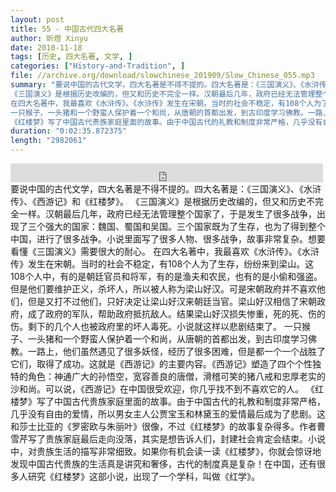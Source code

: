 ```yaml
---
layout: post
title: 55 - 中国古代四大名著
author: 昕煜 Xinyu
date: 2010-11-18
tags: [历史, 四大名著, 文学, ]
categories: ["History-and-Tradition", ]
file: //archive.org/download/slowchinese_201909/Slow_Chinese_055.mp3
summary: "要说中国的古代文学，四大名著是不得不提的。四大名著是：《三国演义》、《水浒传》、《西游记》和《红楼梦》。
《三国演义》是根据历史改编的，但又和历史不完全一样。汉朝最后几年，政府已经无法管理整个国家了，于是发生了很多战争，出现了三个强大的国家：魏国、蜀国和吴国。三个国家既为了生存，也为了得到整个中国，进行了很多战争。小说里面写了很多人物、很多战争，故事非常复杂。想要看懂《三国演义》需要很大的耐心。
在四大名著中，我最喜欢《水浒传》。《水浒传》发生在宋朝。当时的社会不稳定，有108个人为了生存，纷纷来到梁山。这108个人中，有的是朝廷官员和将军，有的是渔夫和农民，也有的是小偷和强盗。但是他们要维护正义，杀坏人，所以被人称为梁山好汉。可是宋朝政府并不喜欢他们，但是又打不过他们，只好决定让梁山好汉来朝廷当官。梁山好汉相信了宋朝政府，成了政府的军队，帮助政府抵抗敌人。结果梁山好汉损失惨重，死的死、伤的伤。剩下的几个人也被政府里的坏人毒死。小说就这样以悲剧结束了。
一只猴子、一头猪和一个野蛮人保护着一个和尚，从唐朝的首都出发，到古印度学习佛教。一路上，他们虽然遇见了很多妖怪，经历了很多困难，但是都一个一个战胜了它们，取得了成功。这就是《西游记》的主要内容。《西游记》塑造了四个个性独特的角色：神通广大的孙悟空，宽容善良的唐僧，滑稽可笑的猪八戒和忠厚老实的沙和尚。可以说，《西游记》在中国很受欢迎，你几乎找不到不喜欢它的人。
《红楼梦》写了中国古代贵族家庭里面的故事。由于中国古代的礼教和制度非常严格，几乎没有自由的爱情，所以男女主人公贾宝玉和林黛玉的爱情最后成为了悲剧。这和莎士比亚的《罗密欧与朱丽叶》很像，不过《红楼梦》的故事复杂得多。作者曹雪芹写了贵族家庭最后走向没落，其实是想告诉人们，封建社会肯定会结束。小说中，对贵族生活的描写非常细致。如果你有机会读一读《红楼梦》，你就会惊讶地发现中国古代贵族的生活真是讲究和奢侈，古代的制度真是复杂！在中国，还有很多人研究《红楼梦》这部小说，出现了一个学科，叫做《红学》。"
duration: "0:02:35.872375"
length: "2982061"
---
```


<iframe src="https://archive.org/embed/slowchinese_201909/Slow_Chinese_055.mp3" width="500" height="30" frameborder="0" webkitallowfullscreen="true" mozallowfullscreen="true" allowfullscreen></iframe>
要说中国的古代文学，四大名著是不得不提的。四大名著是：《三国演义》、《水浒传》、《西游记》和《红楼梦》。
《三国演义》是根据历史改编的，但又和历史不完全一样。汉朝最后几年，政府已经无法管理整个国家了，于是发生了很多战争，出现了三个强大的国家：魏国、蜀国和吴国。三个国家既为了生存，也为了得到整个中国，进行了很多战争。小说里面写了很多人物、很多战争，故事非常复杂。想要看懂《三国演义》需要很大的耐心。
在四大名著中，我最喜欢《水浒传》。《水浒传》发生在宋朝。当时的社会不稳定，有108个人为了生存，纷纷来到梁山。这108个人中，有的是朝廷官员和将军，有的是渔夫和农民，也有的是小偷和强盗。但是他们要维护正义，杀坏人，所以被人称为梁山好汉。可是宋朝政府并不喜欢他们，但是又打不过他们，只好决定让梁山好汉来朝廷当官。梁山好汉相信了宋朝政府，成了政府的军队，帮助政府抵抗敌人。结果梁山好汉损失惨重，死的死、伤的伤。剩下的几个人也被政府里的坏人毒死。小说就这样以悲剧结束了。
一只猴子、一头猪和一个野蛮人保护着一个和尚，从唐朝的首都出发，到古印度学习佛教。一路上，他们虽然遇见了很多妖怪，经历了很多困难，但是都一个一个战胜了它们，取得了成功。这就是《西游记》的主要内容。《西游记》塑造了四个个性独特的角色：神通广大的孙悟空，宽容善良的唐僧，滑稽可笑的猪八戒和忠厚老实的沙和尚。可以说，《西游记》在中国很受欢迎，你几乎找不到不喜欢它的人。
《红楼梦》写了中国古代贵族家庭里面的故事。由于中国古代的礼教和制度非常严格，几乎没有自由的爱情，所以男女主人公贾宝玉和林黛玉的爱情最后成为了悲剧。这和莎士比亚的《罗密欧与朱丽叶》很像，不过《红楼梦》的故事复杂得多。作者曹雪芹写了贵族家庭最后走向没落，其实是想告诉人们，封建社会肯定会结束。小说中，对贵族生活的描写非常细致。如果你有机会读一读《红楼梦》，你就会惊讶地发现中国古代贵族的生活真是讲究和奢侈，古代的制度真是复杂！在中国，还有很多人研究《红楼梦》这部小说，出现了一个学科，叫做《红学》。